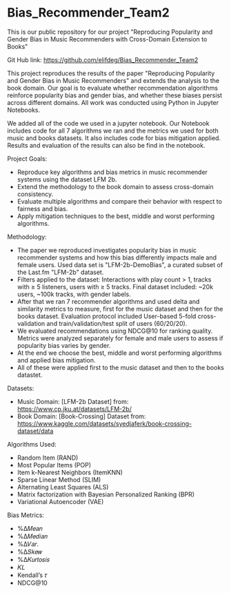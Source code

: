 # Bias_Recommender_Team2
This is our public repository for our project "Reproducing Popularity and Gender Bias in Music Recommenders with Cross-Domain Extension to Books"

Git Hub link: https://github.com/elifdeg/Bias_Recommender_Team2

This project reproduces the results of the paper "Reproducing Popularity and Gender Bias in Music Recommenders" and extends the analysis to the book domain. Our goal is to evaluate whether recommendation algorithms reinforce popularity bias and gender bias, and whether these biases persist across different domains. All work was conducted using Python in Jupyter Notebooks.

We added all of the code we used in a jupyter notebook. Our Notebook includes code for all 7 algorithms we ran and the metrics we used for both music and books datasets. It also includes code for bias mitigation applied. Results and evaluation of the results can also be find in the notebook. 

Project Goals: 
- Reproduce key algorithms and bias metrics in music recommender systems using the dataset LFM 2b.
- Extend the methodology to the book domain to assess cross-domain consistency.
- Evaluate multiple algorithms and compare their behavior with respect to fairness and bias.
- Apply mitigation techniques to the best, middle and worst performing algorithms.

Methodology:
- The paper we reproduced investigates popularity bias in music recommender systems and how this bias differently impacts male and female users. Used data set is "LFM-2b-DemoBias", a curated subset of the Last.fm "LFM-2b" dataset.
- Filters applied to the dataset: Interactions with play count > 1, tracks with ≥ 5 listeners, users with ≥ 5 tracks. Final dataset included: ~20k users, ~100k tracks, with gender labels.
- After that we ran 7 recommender algorithms and used delta and similarity metrics to measure, first for the music dataset and then for the books dataset. Evaluation protocol included User-based 5-fold cross-validation and train/validation/test split of users (60/20/20).
-  We evaluated recommendations using NDCG@10 for ranking quality. Metrics were analyzed separately for female and male users to assess if popularity bias varies by gender.
-  At the end we choose the best, middle and worst performing algorithms and applied bias mitigation.
-  All of these were applied first to the music dataset and then to the books datastet.


Datasets: 
- Music Domain: [LFM-2b Dataset] from: https://www.cp.jku.at/datasets/LFM-2b/
- Book Domain: [Book-Crossing] Dataset from: https://www.kaggle.com/datasets/syedjaferk/book-crossing-dataset/data

Algorithms Used:
- Random Item (RAND)
- Most Popular Items (POP)
- Item k-Nearest Neighbors (ItemKNN)
- Sparse Linear Method (SLIM)
- Alternating Least Squares (ALS)
- Matrix factorization with Bayesian Personalized Ranking (BPR)
- Variational Autoencoder (VAE)

Bias Metrics: 
- %Δ𝑀𝑒𝑎𝑛 
- %Δ𝑀𝑒𝑑𝑖𝑎𝑛 
- %Δ𝑉𝑎𝑟. 
- %Δ𝑆𝑘𝑒𝑤 
- %Δ𝐾𝑢𝑟𝑡𝑜𝑠𝑖𝑠 
- 𝐾𝐿 
- Kendall’s 𝜏 
- NDCG@10



